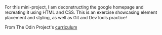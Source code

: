 For this mini-project, I am deconstructing the google homepage and recreating it using HTML and CSS. This is an exercise showcasing element placement and styling, as well as Git and DevTools practice!


From The Odin Project's [curriculum](http://www.theodinproject.com/web-development-101/html-css)
